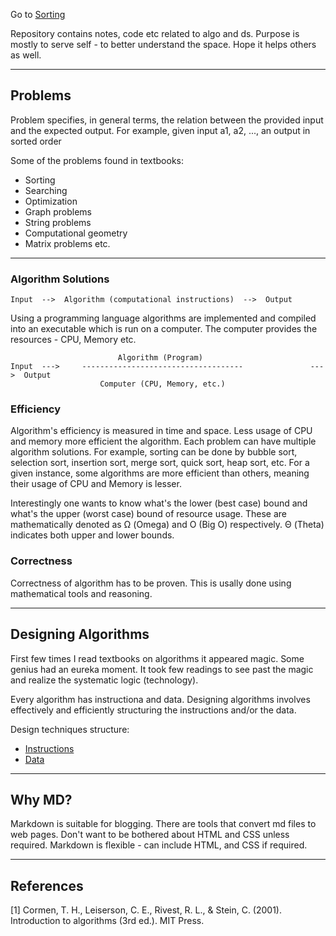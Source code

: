 Go to [Sorting](sorting/docs/README.md)

Repository contains notes, code etc related to algo and ds. Purpose is mostly to serve self - to better understand the space. Hope it helps others as well.

--- 
## Problems

Problem specifies, in general terms, the relation between the provided input and the expected output. For example, given input a1, a2, ..., an output in sorted order 

Some of the problems found in textbooks:
- Sorting
- Searching
- Optimization
- Graph problems
- String problems
- Computational geometry
- Matrix problems
etc.

--- 
### Algorithm Solutions

    Input  -->  Algorithm (computational instructions)  -->  Output

Using a programming language algorithms are implemented and compiled into an executable which is run on a computer. The computer provides the resources - CPU, Memory etc.

                            Algorithm (Program)
    Input  --->     ------------------------------------               --->  Output
                        Computer (CPU, Memory, etc.)


### Efficiency
Algorithm's efficiency is measured in time and space. Less usage of CPU  and memory more efficient the algorithm. Each problem can have multiple algorithm solutions. For example, sorting can be done by bubble sort, selection sort, insertion sort, merge sort, quick sort, heap sort, etc. For a given instance, some algorithms are more efficient than others, meaning their usage of CPU and Memory is lesser.

Interestingly one wants to know what's the lower (best case) bound and what's the upper (worst case) bound of resource usage. These are mathematically denoted as Ω (Omega) and O (Big O) respectively. Θ (Theta) indicates both upper and lower bounds.

### Correctness
Correctness of algorithm has to be proven. This is usally done using mathematical tools and reasoning.

---

## Designing Algorithms
First few times I read textbooks on algorithms it appeared magic. Some genius had an eureka moment. It took few readings to see past the magic and realize the systematic logic (technology). 

Every algorithm has instructiona and data. Designing algorithms involves effectively and efficiently structuring the instructions and/or the data.

Design techniques structure: 
+ [Instructions](Instructiondesign/InstructionDesign.md)
+ [Data](ds/README.md)

--- 

## Why MD?
Markdown is suitable for blogging. There are tools that convert md files to web pages.
Don't want to be bothered about HTML and CSS unless required.
Markdown is flexible - can include HTML, and CSS if required.

--- 

## References
[1] Cormen, T. H., Leiserson, C. E., Rivest, R. L., & Stein, C. (2001). Introduction to algorithms (3rd ed.). MIT Press.
